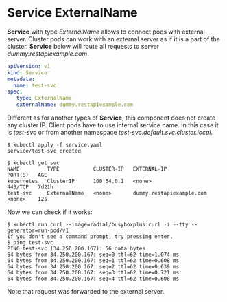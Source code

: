 # Service ExternalName
**Service** with type *ExternalName* allows to connect pods with external server. Cluster pods can work with an external server as if it is a part of the cluster.
**Service** below will route all requests to server *dummy.restapiexample.com*.
```yaml
apiVersion: v1
kind: Service
metadata:
  name: test-svc
spec:
   type: ExternalName
   externalName: dummy.restapiexample.com
```
Different as for another types of **Service**, this component does not create any cluster IP. Client pods have to use internal service name. In this case it is *test-svc* or from another namespace *test-svc.default.svc.cluster.local*.
```
$ kubectl apply -f service.yaml
service/test-svc created

$ kubectl get svc
NAME         TYPE           CLUSTER-IP   EXTERNAL-IP                PORT(S)   AGE
kubernetes   ClusterIP      100.64.0.1   <none>                     443/TCP   7d21h
test-svc     ExternalName   <none>       dummy.restapiexample.com   <none>    12s
```
Now we can check if it works:
```
$ kubectl run curl --image=radial/busyboxplus:curl -i --tty --generator=run-pod/v1
If you don't see a command prompt, try pressing enter.
$ ping test-svc
PING test-svc (34.250.200.167): 56 data bytes
64 bytes from 34.250.200.167: seq=0 ttl=62 time=1.074 ms
64 bytes from 34.250.200.167: seq=1 ttl=62 time=0.608 ms
64 bytes from 34.250.200.167: seq=2 ttl=62 time=0.639 ms
64 bytes from 34.250.200.167: seq=3 ttl=62 time=0.721 ms
64 bytes from 34.250.200.167: seq=4 ttl=62 time=0.608 ms
```
Note that request was forwarded to the external server.
